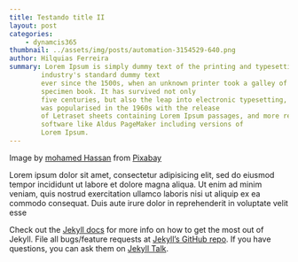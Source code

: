 ```yaml
---
title: Testando title II
layout: post
categories: 
    - dynamcis365
thumbnail: ../assets/img/posts/automation-3154529-640.png
author: Hilquias Ferreira
summary: Lorem Ipsum is simply dummy text of the printing and typesetting industry. Lorem Ipsum has been the
        industry's standard dummy text
        ever since the 1500s, when an unknown printer took a galley of type and scrambled it to make a type
        specimen book. It has survived not only
        five centuries, but also the leap into electronic typesetting, remaining essentially unchanged. It
        was popularised in the 1960s with the release
        of Letraset sheets containing Lorem Ipsum passages, and more recently with desktop publishing
        software like Aldus PageMaker including versions of
        Lorem Ipsum.
---
```


Image by <a href="https://pixabay.com/users/mohamed_hassan-5229782/?utm_source=link-attribution&amp;utm_medium=referral&amp;utm_campaign=image&amp;utm_content=3154529">mohamed Hassan</a> from <a href="https://pixabay.com/?utm_source=link-attribution&amp;utm_medium=referral&amp;utm_campaign=image&amp;utm_content=3154529">Pixabay</a>

Lorem ipsum dolor sit amet, consectetur adipisicing elit, sed do eiusmod tempor incididunt ut labore et dolore magna aliqua. Ut enim ad minim veniam, quis nostrud exercitation ullamco laboris nisi ut aliquip ex ea commodo consequat. Duis aute irure dolor in reprehenderit in voluptate velit esse

Check out the [Jekyll docs][jekyll-docs] for more info on how to get the most out of Jekyll. File all bugs/feature requests at [Jekyll’s GitHub repo][jekyll-gh]. If you have questions, you can ask them on [Jekyll Talk][jekyll-talk].

[jekyll-docs]: https://jekyllrb.com/docs/home
[jekyll-gh]:   https://github.com/jekyll/jekyll
[jekyll-talk]: https://talk.jekyllrb.com/
